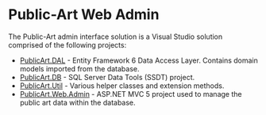 # Public-Art Web Admin

The Public-Art admin interface solution is a Visual Studio solution comprised of the following projects:
- [PublicArt.DAL](PublicArt.DAL) - Entity Framework 6 Data Access Layer. Contains domain models imported from the database.
- [PublicArt.DB](PublicArt.DB) - SQL Server Data Tools (SSDT) project.
- [PublicArt.Util](PublicArt.Util) - Various helper classes and extension methods.
- [PublicArt.Web.Admin](PublicArt.Web.Admin) - ASP.NET MVC 5 project used to manage the public art data within the database.
